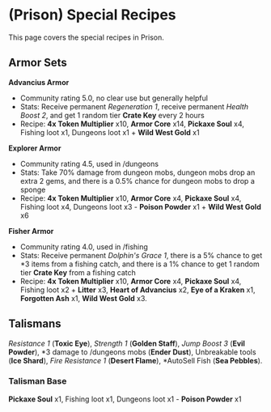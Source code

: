 # (Prison) Special Recipes
This page covers the special recipes in Prison.
## Armor Sets
**Advancius Armor**
 - Community rating 5.0, no clear use but generally helpful
 - Stats: Receive permanent *Regeneration 1*, receive permanent *Health Boost 2*, and get 1 random tier **Crate Key** every 2 hours
 - Recipe: **4x Token Multiplier** x10, **Armor Core** x14, **Pickaxe Soul** x4, Fishing loot x1, Dungeons loot x1 + **Wild West Gold** x1

**Explorer Armor**
 - Community rating 4.5, used in /dungeons
 - Stats: Take 70% damage from dungeon mobs, dungeon mobs drop an extra 2 gems, and there is a 0.5% chance for dungeon mobs to drop a sponge
 - Recipe: **4x Token Multiplier** x10, **Armor Core** x4, **Pickaxe Soul** x4, Fishing loot x4, Dungeons loot x3 - **Poison Powder** x1 + **Wild West Gold** x6

**Fisher Armor**
 - Community rating 4.0, used in /fishing
 - Stats: Receive permanent *Dolphin's Grace 1*, there is a 5% chance to get *3 items from a fishing catch, and there is a 1% chance to get 1 random tier **Crate Key** from a fishing catch
 - Recipe: **4x Token Multiplier** x10, **Armor Core** x4, **Pickaxe Soul** x4, Fishing loot x2 + **Litter** x3, **Heart of Advancius** x2, **Eye of a Kraken** x1, **Forgotten Ash** x1, **Wild West Gold** x3.
## Talismans
*Resistance 1* (**Toxic Eye**), *Strength 1* (**Golden Staff**), *Jump Boost 3* (**Evil Powder**), *3 damage to /dungeons mobs (**Ender Dust**), Unbreakable tools (**Ice Shard**), *Fire Resistance 1* (**Desert Flame**), *AutoSell Fish (**Sea Pebbles**).
### Talisman Base
**Pickaxe Soul** x1, Fishing loot x1, Dungeons loot x1 - **Poison Powder** x1
